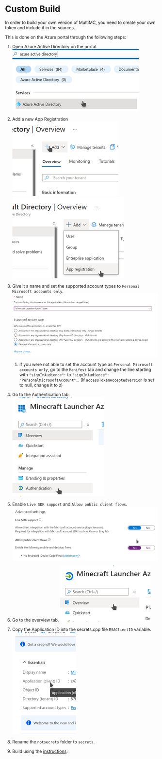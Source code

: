 # Custom Build

In order to build your own version of MultiMC, you need to create your own token and include it in the sources.

This is done on the Azure portal through the following steps:


1. Open Azure Active Directory on the portal.
![](images/AzureToken1.png)

2. Add a new App Registration
![](images/AzureToken2.png)
![](images/AzureToken3.png)

3. Give it a name and set the supported account types to `Personal Microsoft accounts only`.
![](images/AzureToken4.png)

	1. If you were not able to set the account type as `Personal Microsoft accounts only`, go to the `Manifest` tab and change the line starting with `"signInAudience":` to `"signInAudience": "PersonalMicrosoftAccount",`. (If `accessTokenAcceptedVersion` is set to null, change it to `2`)

4. Go to the Authentication tab.
![](images/AzureToken5.png)

5. Enable `Live SDK support` and `Allow public client flows`.
![](images/AzureToken6.png)

6. Go to the overview tab.
![](images/AzureToken7.png)

7. Copy the Application ID into the secrets.cpp file `MSAClientID` variable.
![](images/AzureToken8.png)

8. Rename the `notsecrets` folder to `secrets`.

9. Build using the [instructions](https://github.com/MultiMC/Launcher/blob/develop/BUILD.md).